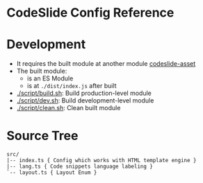 # CodeSlide Config Reference

# Development
- It requires the built module at another module [codeslide-asset](../../codeslide-asset/)
- The built module:
  - is an ES Module
  - is at `./dist/index.js` after built
- [./script/build.sh](../script/build.sh): Build production-level module
- [./script/dev.sh](../script/dev.sh): Build development-level module
- [./script/clean.sh](../script/clean.sh): Clean built module

# Source Tree
```
src/
|-- index.ts { Config which works with HTML template engine }
|-- lang.ts { Code snippets language labeling }
`-- layout.ts { Layout Enum }
```
